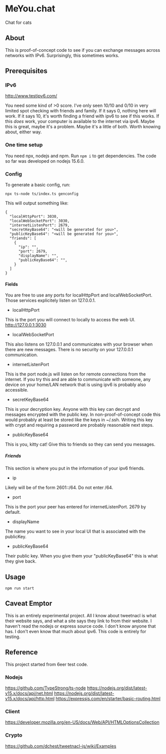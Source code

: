 # MeYou.chat

Chat for cats

## About

This is proof-of-concept code to see if you can exchange messages across
networks with IPv6. Surprisingly, this sometimes works.

## Prerequisites

### IPv6

http://www.testipv6.com/

You need some kind of >0 score. I've only seen 10/10 and 0/10 in very limited
spot checking with friends and family. If it says 0, nothing here will work. If
it says 10, it's worth finding a friend with ipv6 to see if this works. If this
*does* work, your computer is available to the internet via ipv6. Maybe this is
great, maybe it's a problem. Maybe it's a little of both. Worth knowing about,
either way.

### One time setup

You need npx, nodejs and npm. Run `npm i` to get dependencies. The code so far
was developed on nodejs 15.6.0.

### Config

To generate a basic config, run:

`npx ts-node ts/index.ts genconfig`

This will output something like:

```
{
  "localHttpPort": 3030,
  "localWebSocketPort": 3030,
  "internetListenPort": 2679,
  "secretKeyBase64": "<will be generated for you>",
  "publicKeyBase64": "<will be generated for you>",
  "friends": [
    {
      "ip": "",
      "port": 2679,
      "displayName": "",
      "publicKeyBase64": "",
    }
  ]
}
```

#### Fields

You are free to use any ports for localHttpPort and localWebSocketPort.
Those services explicitely listen on 127.0.0.1.

* localHttpPort

This is the port you will connect to locally to access the web UI.
http://127.0.0.1:3030

* localWebSocketPort

This also listens on 127.0.0.1 and communicates with your browser
when there are new messages. There is no security on your 127.0.0.1
communication.

* internetListenPort

This is the port node.js will listen on for remote connections from the
internet. If you try this and are able to communicate with someone, any device
on your home/LAN network that is using ipv6 is probably also accessible.

* secretKeyBase64

This is your decryption key. Anyone with this key can decrypt and messages
encrypted with the public key. In non-proof-of-concept code this would
probably at least be stored like the keys in ~/.ssh. Writing this key
with crypt and requiring a password are probably reasonable next steps.

* publicKeyBase64

This is you, kitty cat! Give this to friends so they can send you messages.

##### Friends

This section is where you put in the information of your ipv6 friends.

* ip

Likely will be of the form 2601::/64. Do not enter /64.

* port

This is the port your peer has entered for internetListenPort. 2679 by default.

* displayName

The name you want to see in your local UI that is associated with the
publicKey.

* publicKeyBase64

Their public key. When you give them your "publicKeyBase64" this is what
they give back.

## Usage

`npm run start`

## Caveat Emptor

This is an entirely experimental project. All I know about tweetnacl is
what their website says, and what a site says they link to from their
website. I haven't read the nodejs or express source code. I don't know
anyone that has. I don't even know that much about ipv6. This code is
entirely for testing.

## Reference

This project started from 6eer test code.

### Nodejs

https://github.com/TypeStrong/ts-node
https://nodejs.org/dist/latest-v15.x/docs/api/net.html
https://nodejs.org/dist/latest-v15.x/docs/api/http.html
https://expressjs.com/en/starter/basic-routing.html

### Client 

https://developer.mozilla.org/en-US/docs/Web/API/HTMLOptionsCollection

### Crypto

https://github.com/dchest/tweetnacl-js/wiki/Examples

